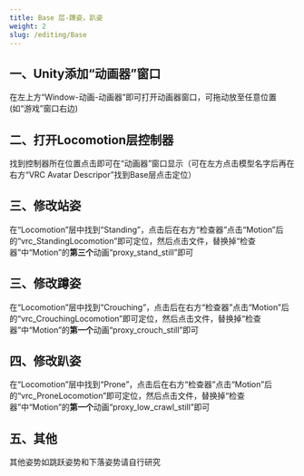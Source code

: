 ```yaml
---
title: Base 层-蹲姿，趴姿
weight: 2
slug: /editing/Base
---
```


## 一、Unity添加“动画器”窗口

在左上方“Window-动画-动画器”即可打开动画器窗口，可拖动放至任意位置(如“游戏”窗口右边)

## 二、打开Locomotion层控制器

找到控制器所在位置点击即可在“动画器”窗口显示（可在左方点击模型名字后再在右方“VRC Avatar Descripor”找到Base层点击定位）

## 三、修改站姿

在“Locomotion”层中找到“Standing”，点击后在右方“检查器”点击“Motion”后的“vrc_StandingLocomotion”即可定位，然后点击文件，替换掉“检查器”中“Motion”的**第三个**动画“proxy_stand_still”即可

## 三、修改蹲姿

在“Locomotion”层中找到“Crouching”，点击后在右方“检查器”点击“Motion”后的“vrc_CrouchingLocomotion”即可定位，然后点击文件，替换掉“检查器”中“Motion”的**第一个**动画“proxy_crouch_still”即可

## 四、修改趴姿

在“Locomotion”层中找到“Prone”，点击后在右方“检查器”点击“Motion”后的“vrc_ProneLocomotion”即可定位，然后点击文件，替换掉“检查器”中“Motion”的**第一个**动画“proxy_low_crawl_still”即可

## 五、其他

其他姿势如跳跃姿势和下落姿势请自行研究